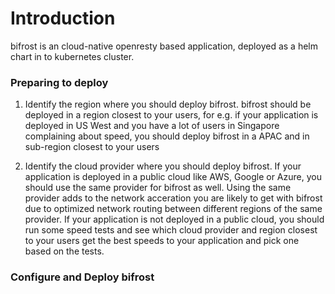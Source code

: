 # Introduction

bifrost is an cloud-native openresty based application, deployed as a helm chart in to kubernetes cluster. 

### Preparing to deploy
1. Identify the region where you should deploy bifrost. bifrost should be deployed in a region closest to your users, for e.g. if your application is deployed in US West and you have a lot of users in Singapore complaining about speed, you should deploy bifrost in a APAC and in sub-region closest to your users

2. Identify the cloud provider where you should deploy bifrost. If your application is deployed in a public cloud like AWS, Google or Azure, you should use the same provider for bifrost as well. Using the same provider adds to the network acceration you are likely to get with bifrost due to optimized network routing between different regions of the same provider. If your application is not deployed in a public cloud, you should run some speed tests and see which cloud provider and region closest to your users get the best speeds to your application and pick one based on the tests. 

### Configure and Deploy bifrost
      
